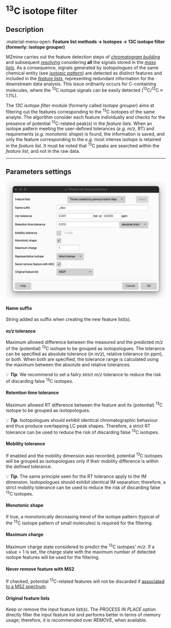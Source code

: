 # **<sup>13</sup>C isotope filter** 

## **Description**

:material-menu-open: **Feature list methods → Isotopes → 13C isotope filter (formerly: isotope grouper)**

MZmine carries out the feature detection steps of [_chromatogram building_](../lc-ms_featdet/featdet_adap_chromatogram_builder/adap-chromatogram-builder.md) and subsequent [_resolving_](../featdet_resolver_local_minimum/local-minimum-resolver.md) considering **all** the signals stored in the [_mass lists_](../../terminology/general-terminology.md#mass-list). As a consequence, signals generated by isotopologues of the same chemical entity (see [_isotopic pattern_](../../terminology/general-terminology.md#isotopic-pattern)) are detected as distinct features and included in the [_feature lists_](../../terminology/general-terminology.md#feature-list), representing redundant information for the downstream data analysis. This issue ordinarily occurs for C-containing molecules, where the <sup>13</sup>C isotope signals can be easily detected (<sup>13</sup>C/<sup>12</sup>C ≈ 1.1%).

The _13C isotope filter_ module (formerly called _Isotope grouper_) aims at filtering out the features corresponding to the <sup>13</sup>C isotopes of the same analyte. The algorithm consider each feature individually and checks for the presence of potential <sup>13</sup>C-related peak(s) in the _feature lists_. When an isotope pattern meeting the user-defined tolerances (_e.g._ _m/z_, RT) and requirements (_e.g._ _monotonic shape_) is found, the information is saved, and only the feature corresponding to the _e.g._ most intense isotope is retained in the _feature list_. It must be noted that <sup>13</sup>C peaks are searched within the _feature list_, and not in the raw data.

---
## **Parameters settings**

![](isotope-filter.png)


#### **Name suffix**
String added as suffix when creating the new feature list(s).

#### **_m/z_ tolerance**
Maximum allowed difference between the measured and the predicted _m/z_ of the (potential) <sup>13</sup>C isotope to be grouped as isotopologues. The tolerance can be specified as absolute tolerance (in _m/z_), relative tolerance (in ppm), or both. When both are specified, the tolerance range is calculated using the maximum between the absolute and relative tolerances.

💡 **_Tip_**. We recommend to set a failry strict _m/z_ tolerance to reduce the risk of discarding false <sup>13</sup>C isotopes.

#### **Retention time tolerance**
Maximum allowed RT difference between the feature and its (potential) <sup>13</sup>C isotope to be grouped as isotopologues.

💡 **_Tip_**. Isotopologues should exhibit identical chromatographic behaviour and thus produce overlapping LC peak shapes. Therefore, a strict RT tolerance can be used to reduce the risk of discarding false <sup>13</sup>C isotopes.

#### **Mobility tolerance**
If enabled and the mobility dimension was recorded, potential <sup>13</sup>C isotopes will be grouped as isotopologues only if their mobility difference is within the defined tolerance.

💡 **_Tip_**. The same principle seen for the RT tolerance apply to the IM dimension. Isotopologues should exhibit identical IM separation; therefore, a strict mobility tolerance can be used to reduce the risk of discarding false <sup>13</sup>C isotopes.

#### **Monotonic shape**
If true, a monotonically decreasing trend of the isotope pattern (typical of the <sup>13</sup>C isotope pattern of small molecules) is required for the filtering.

#### **Maximum charge**
Maximum charge state considered to predict the <sup>13</sup>C isotopes' _m/z_. If a value > 1 is set, the charge state with the maximum number of detected isotope features will be used for the filtering.

#### **Never remove feature with MS2**
If checked, potential <sup>13</sup>C-related features will not be discarded if [associated to a MS2 spectrum](../featdet_ms2_scan_pairing/ms2_scan_pairing.md).


#### **Original feature lists**
Keep or remove the input feature list(s). The _PROCESS IN PLACE_ option directly filter the input feature list and performs better in terms of memory usage; therefore, it is recommended over _REMOVE_, when available.
